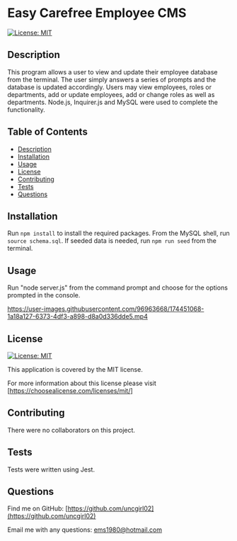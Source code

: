 # Easy Carefree Employee CMS
    
[![License: MIT](https://img.shields.io/badge/License-MIT-yellow.svg)](https://opensource.org/licenses/MIT)

## Description

This program allows a user to view and update their employee database from the terminal.  The user simply answers a series of prompts and the database is updated accordingly. Users may view employees, roles or departments, add or update employees, add or change roles as well as departments. Node.js, Inquirer.js and MySQL were used to complete the functionality.

## Table of Contents

- [Description](#description)
- [Installation](#installation)
- [Usage](#usage)
- [License](#license)
- [Contributing](#contributing)
- [Tests](#tests)
- [Questions](#questions)

## Installation

Run `npm install` to install the required packages. From the MySQL shell, run `source schema.sql`. If seeded data is needed, run `npm run seed` from the terminal.

## Usage

Run "node server.js" from the command prompt and choose for the options prompted in the console.


https://user-images.githubusercontent.com/96963668/174451068-1a18a127-6373-4df3-a898-d8a0d336dde5.mp4


## License

[![License: MIT](https://img.shields.io/badge/License-MIT-yellow.svg)](https://opensource.org/licenses/MIT)

This application is covered by the MIT license. 

For more information about this license please visit [https://choosealicense.com/licenses/mit/]

## Contributing

There were no collaborators on this project.

## Tests

Tests were written using Jest.

## Questions

Find me on GitHub: [https://github.com/uncgirl02](https://github.com/uncgirl02)

Email me with any questions: ems1980@hotmail.com
    
